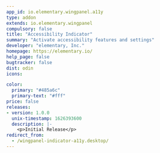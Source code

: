 ```yaml
---
app_id: io.elementary.wingpanel.a11y
type: addon
extends: io.elementary.wingpanel
compulsory: false
title: "Accessibility Indicator"
summary: "Activate accessibility features and settings"
developer: "elementary, Inc."
homepage: https://elementary.io/
help_page: false
bugtracker: false
dist: odin
icons:

color:
  primary: "#485a6c"
  primary-text: "#fff"
price: false
releases:
- version: 1.0.0
  unix-timestamp: 1626393600
  description: |-
    <p>Initial Release</p>
redirect_from:
  - /wingpanel-indicator-a11y.desktop/
---
```


